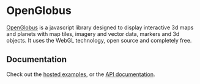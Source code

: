 # OpenGlobus

[OpenGlobus](http://www.openglobus.org/) is a javascript library designed to display interactive 3d maps and planets with map tiles, imagery and vector data, markers and 3d objects. It uses the WebGL technology, open source and completely free.

## Documentation

Check out the [hosted examples](http://www.openglobus.org/examples.html), or the [API documentation](http://www.openglobus.org/api/).
